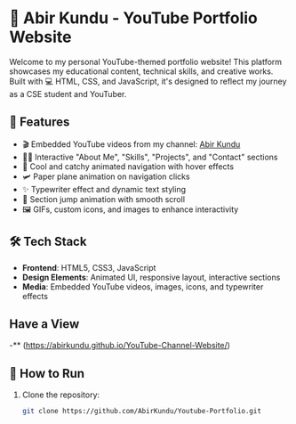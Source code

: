 # 🎥 Abir Kundu - YouTube Portfolio Website

Welcome to my personal YouTube-themed portfolio website! This platform showcases my educational content, technical skills, and creative works. Built with 💻 HTML, CSS, and JavaScript, it's designed to reflect my journey as a CSE student and YouTuber.

## 🌟 Features

- 🎬 Embedded YouTube videos from my channel: [Abir Kundu](https://www.youtube.com/@abir_kundu)
- 🧑‍💻 Interactive "About Me", "Skills", "Projects", and "Contact" sections
- 🎨 Cool and catchy animated navigation with hover effects
- 🛩️ Paper plane animation on navigation clicks
- ✨ Typewriter effect and dynamic text styling
- 🎯 Section jump animation with smooth scroll
- 🖼️ GIFs, custom icons, and images to enhance interactivity

## 🛠️ Tech Stack

- **Frontend**: HTML5, CSS3, JavaScript
- **Design Elements**: Animated UI, responsive layout, interactive sections
- **Media**: Embedded YouTube videos, images, icons, and typewriter effects

## Have a View 
-** (https://abirkundu.github.io/YouTube-Channel-Website/)
## 🚀 How to Run

1. Clone the repository:
   ```bash
   git clone https://github.com/AbirKundu/Youtube-Portfolio.git
